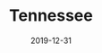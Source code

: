 ---
layout: location-page
date: 2019-12-31
tags:
  - tennessee
title: Tennessee
stateAbbr: TN
url: "https://www.tn.gov/governor/covid-19.html"
urlTitle: "tn.gov"
---